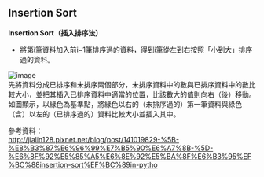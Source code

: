 ## Insertion Sort
**Insertion Sort（插入排序法）**  
* 將第i筆資料加入前i−1筆排序過的資料，得到i筆從左到右按照「小到大」排序過的資料。    

![image](https://media.geeksforgeeks.org/wp-content/uploads/insertionsort.png)    
先將資料分成已排序和未排序兩個部分，未排序資料中的數與已排序資料中的數比較大小，並把其插入已排序資料中適當的位置，比該數大的值則向右（後）移動。如圖顯示，以綠色為基準點，將綠色以右的（未排序過的）第一筆資料與綠色（含）以左的（已排序過的）資料比較大小並插入其中。   

參考資料：    
http://jialin128.pixnet.net/blog/post/141019829-%5B-%E8%B3%87%E6%96%99%E7%B5%90%E6%A7%8B-%5D-%E6%8F%92%E5%85%A5%E6%8E%92%E5%BA%8F%E6%B3%95%EF%BC%88insertion-sort%EF%BC%89in-pytho
